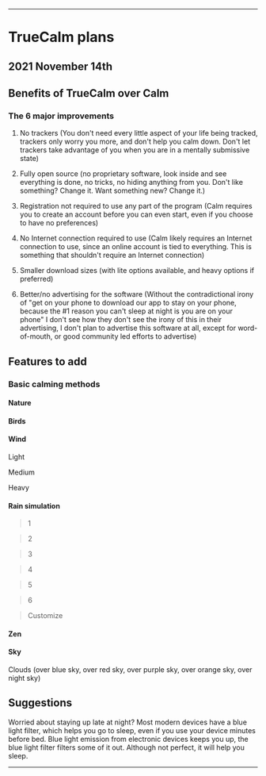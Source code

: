
***

# TrueCalm plans

## 2021 November 14th

## Benefits of TrueCalm over Calm

### The 6 major improvements

1. No trackers (You don't need every little aspect of your life being tracked, trackers only worry you more, and don't help you calm down. Don't let trackers take advantage of you when you are in a mentally submissive state)

2. Fully open source (no proprietary software, look inside and see everything is done, no tricks, no hiding anything from you. Don't like something? Change it. Want something new? Change it.)

3. Registration not required to use any part of the program (Calm requires you to create an account before you can even start, even if you choose to have no preferences)

4. No Internet connection required to use (Calm likely requires an Internet connection to use, since an online account is tied to everything. This is something that shouldn't require an Internet connection)

5. Smaller download sizes (with lite options available, and heavy options if preferred)

6. Better/no advertising for the software (Without the contradictional irony of "get on your phone to download our app to stay on your phone, because the #1 reason you can't sleep at night is you are on your phone" I don't see how they don't see the irony of this in their advertising, I don't plan to advertise this software at all, except for word-of-mouth, or good community led efforts to advertise)

## Features to add

### Basic calming methods

#### Nature

#### Birds

#### Wind

Light

Medium

Heavy

#### Rain simulation

>1

>2

>3

>4

>5

>6

>Customize

#### Zen

#### Sky

Clouds (over blue sky, over red sky, over purple sky, over orange sky, over night sky)

## Suggestions

Worried about staying up late at night? Most modern devices have a blue light filter, which helps you go to sleep, even if you use your device minutes before bed. Blue light emission from electronic devices keeps you up, the blue light filter filters some of it out. Although not perfect, it will help you sleep.

***

